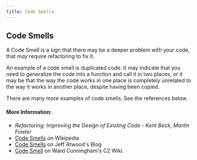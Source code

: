 ```yaml
---
title: Code Smells
---
```

## Code Smells

A Code Smell is a sign that there may be a deeper problem with your code, that *may* require refactoring to fix it.

An example of a code smell is duplicated code. It may indicate that you need to generalize the code into a function and call it in two places, or it may be that the way the code works in one place is completely unrelated to the way it works in another place, despite having been copied.

There are many more examples of code smells. See the references below.

#### More Information:
* _Refactoring: Improving the Design of Existing Code - Kent Beck, Martin Fowler_
* <a href='https://en.wikipedia.org/wiki/Code_smell' target='_blank' rel='nofollow'>Code Smells</a> on Wikipedia
* <a href='https://blog.codinghorror.com/code-smells/' target='_blank' rel='nofollow'>Code Smells</a> on Jeff Atwood's Blog
* <a href='http://wiki.c2.com/?CodeSmell' target='_blank' rel='nofollow'>Code Smell</a> on Ward Cunningham's C2 Wiki.



